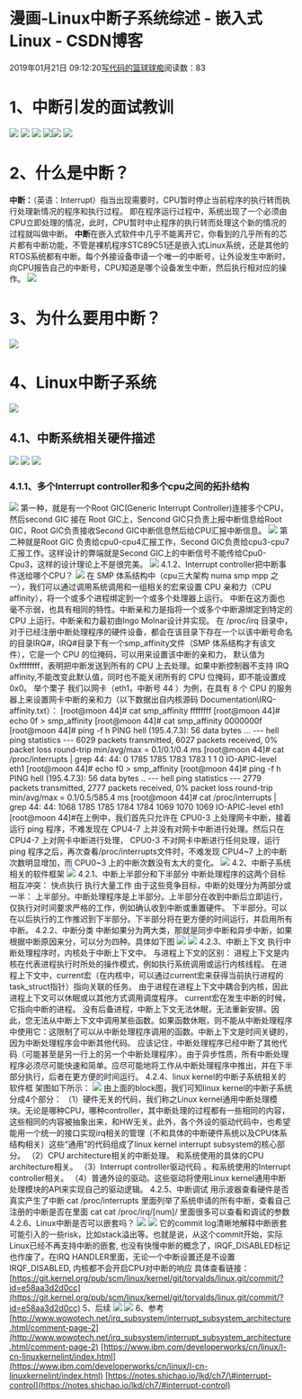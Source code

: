 
# 漫画-Linux中断子系统综述 - 嵌入式Linux - CSDN博客

2019年01月21日 09:12:20[写代码的篮球球痴](https://me.csdn.net/weiqifa0)阅读数：83



# 1、中断引发的面试教训
![](https://img-blog.csdnimg.cn/20190121202656190.png)
![](https://img-blog.csdnimg.cn/20190120225544887.png)
![](https://img-blog.csdnimg.cn/20190121200552243.png)
![](https://img-blog.csdnimg.cn/20190121172710366.png)![](https://img-blog.csdnimg.cn/20190120230515496.png)
[
](https://img-blog.csdnimg.cn/20190121172710366.png)![](https://img-blog.csdnimg.cn/20190120232646458.png)
# 2、什么是中断？
**中断：**（英语：Interrupt）指当出现需要时，CPU暂时停止当前程序的执行转而执行处理新情况的程序和执行过程。
即在程序运行过程中，系统出现了一个必须由CPU立即处理的情况，此时，CPU暂时中止程序的执行转而处理这个新的情况的过程就叫做中断。
**中断**在嵌入式软件中几乎不能离开它，你看到的几乎所有的芯片都有中断功能，不管是裸机程序STC89C51还是嵌入式Linux系统，还是其他的RTOS系统都有中断。每个外接设备申请一个唯一的中断号，让外设发生中断时，向CPU报告自己的中断号，CPU知道是哪个设备发生中断，然后执行相对应的操作。
![](https://img-blog.csdnimg.cn/20190121203016727.png)
# 3、为什么要用中断？
![](https://img-blog.csdnimg.cn/20190123082842163.png)
# 4、Linux中断子系统
![](http://plck4ljzb.bkt.clouddn.com/Fms1NYRZ9RuAVqN3MUZCbG8Fv9ms)
## 4.1、中断系统相关硬件描述
![](https://img-blog.csdnimg.cn/20190121111639264.png)
![](https://img-blog.csdnimg.cn/20190121202418724.png)
![](https://img-blog.csdnimg.cn/20190121113638534.png)
### 4.1.1、多个Interrupt controller和多个cpu之间的拓扑结构
![](https://img-blog.csdnimg.cn/20190121160950280.png)
第一种，就是有一个Root GIC(Generic Interrupt Controller)连接多个CPU，然后second GIC 接在 Root GIC上，Sencond GIC只负责上报中断信息给Root GIC，Root GIC负责接收Second GIC中断信息然后给CPU汇报中断信息。
![](https://img-blog.csdnimg.cn/20190121161324767.png)
第二种就是Root GIC 负责给cpu0-cpu4汇报工作，Second GIC负责给cpu3-cpu7汇报工作。这样设计的弊端就是Second GIC上的中断信号不能传给Cpu0-Cpu3，这样的设计理论上不是很完美。
![](https://img-blog.csdnimg.cn/20190121161506186.png)
4.1.2、Interrupt controller把中断事件送给哪个CPU？
![](https://img-blog.csdnimg.cn/20190121161840976.png)
在 SMP 体系结构中（cpu三大架构 numa smp mpp 之一），我们可以通过调用系统调用和一组相关的宏来设置 CPU 亲和力（CPU affinity），将一个或多个进程绑定到一个或多个处理器上运行。
中断在这方面也毫不示弱，也具有相同的特性。中断亲和力是指将一个或多个中断源绑定到特定的 CPU 上运行。中断亲和力最初由Ingo Molnar设计并实现。
在 /proc/irq 目录中，对于已经注册中断处理程序的硬件设备，都会在该目录下存在一个以该中断号命名的目录IRQ\#，IRQ\#目录下有一个smp_affinity文件（SMP 体系结构才有该文件），它是一个 CPU 的位掩码，可以用来设置该中断的亲和力， 默认值为 0xffffffff，表明把中断发送到所有的 CPU 上去处理。如果中断控制器不支持 IRQ affinity,不能改变此默认值，同时也不能关闭所有的 CPU 位掩码，即不能设置成 0x0。
举个栗子
我们以网卡（eth1，中断号 44 ）为例，在具有 8 个 CPU 的服务器上来设置网卡中断的亲和力（以下数据出自内核源码 Documentation\IRQ-affinity.txt）：
[root@moon 44]\# cat smp_affinity
ffffffff
[root@moon 44]\# echo 0f > smp_affinity
[root@moon 44]\# cat smp_affinity
0000000f
[root@moon 44]\# ping -f h
PING hell (195.4.7.3): 56 data bytes
...
--- hell ping statistics ---
6029 packets transmitted, 6027 packets received, 0% packet loss
round-trip min/avg/max = 0.1/0.1/0.4 ms
[root@moon 44]\# cat /proc/interrupts | grep 44:
 44:   0   1785   1785   1783   1783   1   1   0   IO-APIC-level   eth1
[root@moon 44]\# echo f0 > smp_affinity
[root@moon 44]\# ping -f h
PING hell (195.4.7.3): 56 data bytes
..
--- hell ping statistics ---
2779 packets transmitted, 2777 packets received, 0% packet loss
round-trip min/avg/max = 0.1/0.5/585.4 ms
[root@moon 44]\# cat /proc/interrupts | grep 44:
 44:  1068  1785  1785  1784   1784   1069   1070   1069   IO-APIC-level  eth1
[root@moon 44]\#在上例中，我们首先只允许在 CPU0-3 上处理网卡中断，接着运行 ping 程序，不难发现在 CPU4-7 上并没有对网卡中断进行处理。然后只在 CPU4-7 上对网卡中断进行处理， CPU0-3 不对网卡中断进行任何处理，运行 ping 程序之后，再次查看/proc/interrupts文件时，不难发现 CPU4~7 上的中断次数明显增加，而 CPU0~3 上的中断次数没有太大的变化。
![](https://img-blog.csdnimg.cn/20190123163943633.png)
4.2、中断子系统相关的软件框架
![](https://img-blog.csdnimg.cn/20190121163235395.png)
4.2.1、中断上半部分和下半部分
中断处理程序的这两个目标相互冲突：
快点执行
执行大量工作
由于这些竞争目标，中断的处理分为两部分或一半：
上半部分。中断处理程序是上半部分。上半部分在收到中断后立即运行，仅执行对时间要求严格的工作，例如确认收到中断或重置硬件。
下半部分。可以在以后执行的工作推迟到下半部分。下半部分将在更方便的时间运行，并启用所有中断。
4.2.2、中断分类
中断如果分为两大类，那就是同步中断和异步中断，如果根据中断原因来分，可以分为四种。具体如下图
![](https://img-blog.csdnimg.cn/20190121162713286.png)
![](https://img-blog.csdnimg.cn/20190121162929881.png)
4.2.3、中断上下文
执行中断处理程序时，内核处于中断上下文中。
与进程上下文的区别：
进程上下文是内核在代表进程执行时所处的操作模式，例如执行系统调用或运行内核线程。
在进程上下文中，current宏（在内核中，可以通过current宏来获得当前执行进程的task_struct指针）指向关联的任务。
由于进程在进程上下文中耦合到内核，因此进程上下文可以休眠或以其他方式调用调度程序。
current宏在发生中断的时候，它指向中断的进程。
没有后备进程，中断上下文无法休眠，无法重新安排。因此，您无法从中断上下文中调用某些函数。如果函数休眠，则不能从中断处理程序中使用它：这限制了可以从中断处理程序调用的函数。中断上下文是时间关键的，因为中断处理程序会中断其他代码。
应该记住，中断处理程序已经中断了其他代码（可能甚至是另一行上的另一个中断处理程序）。由于异步性质，所有中断处理程序必须尽可能快速和简单。应尽可能地将工作从中断处理程序中推出，并在下半部分执行，后者在更方便的时间运行。
4.2.4、linux kernel的中断子系统相关的软件框
架图如下所示：
![](http://plck4ljzb.bkt.clouddn.com/FsTsy8VpoHz_ECvffRk46mD7I-a7)
由上面的block图，我们可知linux kernel的中断子系统分成4个部分：
[
](http://plck4ljzb.bkt.clouddn.com/FsTsy8VpoHz_ECvffRk46mD7I-a7)（1）硬件无关的代码，我们称之Linux kernel通用中断处理模块。无论是哪种CPU，哪种controller，其中断处理的过程都有一些相同的内容，这些相同的内容被抽象出来，和HW无关。此外，各个外设的驱动代码中，也希望能用一个统一的接口实现irq相关的管理（不和具体的中断硬件系统以及CPU体系结构相关）这些“通用”的代码组成了linux kernel interrupt subsystem的核心部分。
（2）CPU architecture相关的中断处理。 和系统使用的具体的CPU architecture相关。
（3）Interrupt controller驱动代码 。和系统使用的Interrupt controller相关。
（4）普通外设的驱动。这些驱动将使用Linux kernel通用中断处理模块的API来实现自己的驱动逻辑。
[
](http://plck4ljzb.bkt.clouddn.com/FsTsy8VpoHz_ECvffRk46mD7I-a7)4.2.5、中断调试
[
](http://plck4ljzb.bkt.clouddn.com/FsTsy8VpoHz_ECvffRk46mD7I-a7)用示波器查看硬件是否真实产生了中断
cat /proc/interrupts  里面列举了系统申请的所有中断，查看自己注册的中断是否在里面
cat cat /proc/irq/[num]/  里面很多可以查看和调试的参数
[
](http://plck4ljzb.bkt.clouddn.com/FsTsy8VpoHz_ECvffRk46mD7I-a7)4.2.6、Linux中断是否可以嵌套吗？
[
](http://plck4ljzb.bkt.clouddn.com/FsTsy8VpoHz_ECvffRk46mD7I-a7)![](https://img-blog.csdnimg.cn/20190121172435423.png)
![](https://img-blog.csdnimg.cn/20190121171952144.png)
它的commit log清晰地解释中断嵌套可能引入的一些risk，比如stack溢出等。也就是说，从这个commit开始，实际Linux已经不再支持中断的嵌套, 也没有快慢中断的概念了，IRQF_DISABLED标记也作废了。在IRQ HANDLER里面，无论一个中断设置还是不设置IRQF_DISABLED, 内核都不会开启CPU对中断的响应
具体查看链接：
[https://git.kernel.org/pub/scm/linux/kernel/git/torvalds/linux.git/commit/?id=e58aa3d2d0cc](https://git.kernel.org/pub/scm/linux/kernel/git/torvalds/linux.git/commit/?id=e58aa3d2d0cc)
5、后续
![](http://plck4ljzb.bkt.clouddn.com/FglsATm4fFxLqg9taa_zVrmq3UOn)
![](https://img-blog.csdnimg.cn/20190121204057131.png)
6、参考
[http://www.wowotech.net/irq_subsystem/interrupt_subsystem_architecture.html/comment-page-2](http://www.wowotech.net/irq_subsystem/interrupt_subsystem_architecture.html/comment-page-2)
[https://www.ibm.com/developerworks/cn/linux/l-cn-linuxkernelint/index.html](https://www.ibm.com/developerworks/cn/linux/l-cn-linuxkernelint/index.html)
[https://notes.shichao.io/lkd/ch7/\#interrupt-control](https://notes.shichao.io/lkd/ch7/#interrupt-control)

[
  ](http://plck4ljzb.bkt.clouddn.com/FglsATm4fFxLqg9taa_zVrmq3UOn)